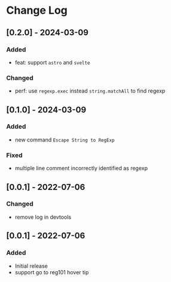 # Change Log

## [0.2.0] - 2024-03-09

### Added

- feat: support `astro` and `svelte`

### Changed

- perf: use `regexp.exec` instead `string.matchAll` to find regexp

## [0.1.0] - 2024-03-09

### Added

- new command `Escape String to RegExp`

### Fixed

- multiple line comment incorrectly identified as regexp

## [0.0.1] - 2022-07-06

### Changed

- remove log in devtools

## [0.0.1] - 2022-07-06

### Added

- Initial release
- support go to reg101 hover tip
